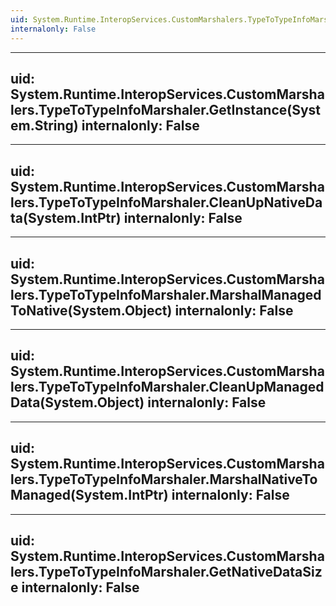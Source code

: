 ```yaml
---
uid: System.Runtime.InteropServices.CustomMarshalers.TypeToTypeInfoMarshaler
internalonly: False
---
```


---
uid: System.Runtime.InteropServices.CustomMarshalers.TypeToTypeInfoMarshaler.GetInstance(System.String)
internalonly: False
---

---
uid: System.Runtime.InteropServices.CustomMarshalers.TypeToTypeInfoMarshaler.CleanUpNativeData(System.IntPtr)
internalonly: False
---

---
uid: System.Runtime.InteropServices.CustomMarshalers.TypeToTypeInfoMarshaler.MarshalManagedToNative(System.Object)
internalonly: False
---

---
uid: System.Runtime.InteropServices.CustomMarshalers.TypeToTypeInfoMarshaler.CleanUpManagedData(System.Object)
internalonly: False
---

---
uid: System.Runtime.InteropServices.CustomMarshalers.TypeToTypeInfoMarshaler.MarshalNativeToManaged(System.IntPtr)
internalonly: False
---

---
uid: System.Runtime.InteropServices.CustomMarshalers.TypeToTypeInfoMarshaler.GetNativeDataSize
internalonly: False
---
